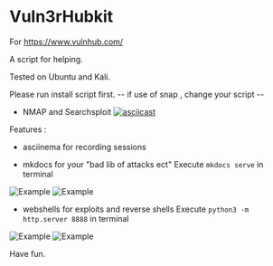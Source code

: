 # Vuln3rHubkit

For https://www.vulnhub.com/

A script for helping.

Tested on Ubuntu and Kali.

Please run install script first. -- if use of snap , change your script --

* NMAP and Searchsploit 
[![asciicast](https://asciinema.org/a/qdAk5KfeDTKOSLFekZilyM91L.svg)](https://asciinema.org/a/qdAk5KfeDTKOSLFekZilyM91L)


Features : 

* asciinema for recording sessions 

* mkdocs for your "bad lib of attacks ect" 
Execute  ```mkdocs serve``` in terminal

![Example](https://i.imgur.com/Sq2PyKJ.png)
![Example](https://i.imgur.com/wDLBLuE.png)


* webshells for exploits and reverse shells 
 Execute  ```python3 -m http.server 8888``` in terminal

![Example](https://i.imgur.com/X4VstIC.png)
![Example](https://i.imgur.com/eDrehQv.png)

Have fun.
